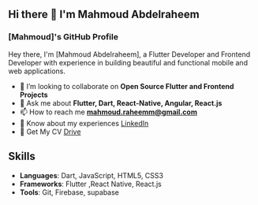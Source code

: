 ## Hi there 👋 I'm Mahmoud Abdelraheem



### [Mahmoud]'s GitHub Profile

Hey there, I'm [Mahmoud Abdelraheem], a Flutter Developer and Frontend Developer with experience in building beautiful and functional mobile and web applications.
<!--
- 🔭 I’m currently working on [Blog App](https://github.com/mahmoudAbdelraheem/blog_app)
- 🌱 I’m currently learning **Advanced Flutter, State Management with Bloc , Design Pattren**
-->
- 👯 I’m looking to collaborate on **Open Source Flutter and Frontend Projects**
- 💬 Ask me about **Flutter, Dart, React-Native, Angular, React.js**
- 📫 How to reach me **mahmoud.raheemm@gmail.com**
- 📄 Know about my experiences [LinkedIn](https://www.linkedin.com/in/mahmoud-abdelraheem-a95124188/)
- 📄 Get My CV [Drive](https://drive.google.com/file/d/1L5txrtnTYx22pl67_10-IbfYN9skaEYm/view?usp=sharing)

## Skills
- **Languages**: Dart, JavaScript, HTML5, CSS3
- **Frameworks**: Flutter ,React Native, React.js 
- **Tools**: Git, Firebase, supabase
  

<!--
## Projects
- **[Project 1](PROJECT_1_LINK)**: Description of project 1
- **[Project 2](PROJECT_2_LINK)**: Description of project 2


## Connect with me:
[![LinkedIn](https://img.shields.io/badge/-LinkedIn-blue)](YOUR_LINKEDIN_PROFILE)
[![Twitter](https://img.shields.io/badge/-Twitter-blue)](YOUR_TWITTER_PROFILE)

## GitHub Stats
![Your GitHub stats](https://github-readme-stats.vercel.app/api?username=YOUR_GITHUB_USERNAME&show_icons=true&hide_border=true)

**mahmoudAbdelraheem/mahmoudAbdelraheem** is a ✨ _special_ ✨ repository because its `README.md` (this file) appears on your GitHub profile.

Here are some ideas to get you started:

- 🔭 I’m currently working on ...
- 🌱 I’m currently learning ...
- 👯 I’m looking to collaborate on ...
- 🤔 I’m looking for help with ...
- 💬 Ask me about ...
- 📫 How to reach me: ...
- 😄 Pronouns: ...
- ⚡ Fun fact: ...
-->
